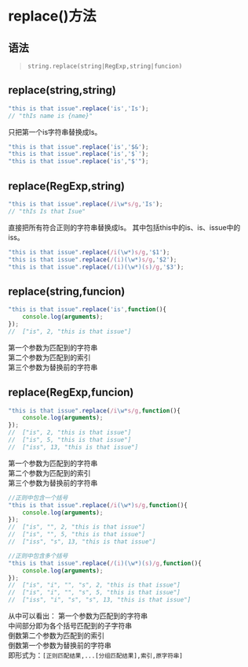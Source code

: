 # replace()方法
## 语法
> `string.replace(string|RegExp,string|funcion)`
## replace(string,string)
```js
"this is that issue".replace('is','Is');
// "thIs name is {name}"
```
只把第一个is字符串替换成Is。  

```js
"this is that issue".replace('is','$&');
"this is that issue".replace('is','$`');
"this is that issue".replace('is',"$'");
```

## replace(RegExp,string)
```js
"this is that issue".replace(/i\w*s/g,'Is');
// "thIs Is that Isue"
```
直接把所有符合正则的字符串替换成Is。
其中包括this中的is、is、issue中的iss。

```js
"this is that issue".replace(/i(\w*)s/g,'$1');
"this is that issue".replace(/(i)(\w*)s/g,'$2');
"this is that issue".replace(/(i)(\w*)(s)/g,'$3');
```

## replace(string,funcion)
```js
"this is that issue".replace('is',function(){
    console.log(arguments);
});
//  ["is", 2, "this is that issue"]
```
第一个参数为匹配到的字符串  
第二个参数为匹配到的索引  
第三个参数为替换前的字符串  
## replace(RegExp,funcion)
```js
"this is that issue".replace(/i\w*s/g,function(){
    console.log(arguments);
});
//  ["is", 2, "this is that issue"]
//  ["is", 5, "this is that issue"]
//  ["iss", 13, "this is that issue"]
```
第一个参数为匹配到的字符串  
第二个参数为匹配到的索引  
第三个参数为替换前的字符串  
```js
//正则中包含一个括号
"this is that issue".replace(/i(\w*)s/g,function(){
    console.log(arguments);
});
//  ["is", "", 2, "this is that issue"]
//  ["is", "", 5, "this is that issue"]
//  ["iss", "s", 13, "this is that issue"]

//正则中包含多个括号
"this is that issue".replace(/(i)(\w*)(s)/g,function(){
    console.log(arguments);
});
//  ["is", "i", "", "s", 2, "this is that issue"]
//  ["is", "i", "", "s", 5, "this is that issue"]
//  ["iss", "i", "s", "s", 13, "this is that issue"]
```
从中可以看出：
第一个参数为匹配到的字符串  
中间部分即为各个括号匹配到的子字符串  
倒数第二个参数为匹配到的索引  
倒数第一个参数为替换前的字符串  
即形式为：`[正则匹配结果,...[分组匹配结果],索引,原字符串]`